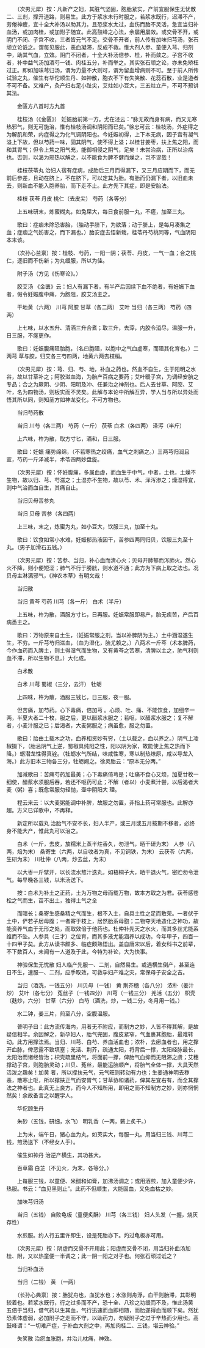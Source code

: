 <!-- { "loadSidebar": true } -->
　　（次男元犀）按：凡新产之妇，其脏气坚固，胞胎紧实，产前宜服保生无忧散二、三剂，撑开道路，则易生。此方于浆水未行时服之，若浆水既行，迟滞不产，劳倦神疲，宜十全大补汤以助其力。且恐浆水太过，血伤而胎不灵活，急宜当归补血汤，或加肉桂，或加附子随宜。此高鼓峰之心法，余屡用屡效。或交骨不开，或阴门不闭、子宫不收，三者皆元气不足。交骨不开者，前人传有加味归芎汤，张石顽立论诋之。谓每见服此，恶血凝滞，反成不救。惟大剂人参、童便入芎、归剂中，助其气血，立效。阴门不闭者，十全大补汤倍参、桂，补而敛之。子宫不收者，补中益气汤加酒芍一钱、肉桂五分，补而举之。其实张石顽之论，亦未免矫枉过正。即如加味芎归汤，谓为力量不大则可，谓为留血增病则不可。至于前人所传试验之丸，催生有华佗顺生丹、如神散，胞衣不下有失笑散、花蕊石散，业是道者不可不备。又难产，灸产妇右足小趾尖，艾炷如小豆大，三五炷立产，不可不预讲其法。

　　金匮方八首时方九首

　　桂枝汤（《金匮》） 妊娠胎前第一方。尤在泾云：“脉无故而身有病，而又无寒热邪气，则无可施治，惟有桂枝汤调和阴阳而已矣。”徐忠可云：桂枝汤，外症得之为解肌和荣，内症得之为化气调阴阳也。今妊娠初得，上下本无病，因子宫有凝气溢上下故，但以芍药一味，固其阴气，使不得上溢；以桂甘姜枣，扶上焦之阳，而和其胃气；但令上焦之阳气充，能御相侵之阴气，足矣！未尝治病，正所以治病也。否则，以渴为邪热以解之，以不能食为脾不健而燥之，岂不谬哉！

　　桂枝茯苓丸 治妇人宿有症病，成胎后三月而得漏下，又三月应期而下，而无前后参差，且动在脐上，不在脐下，可以定其为胎。有胎而仍漏下者，以旧血未去，则新血不能入胞养胎，而下走不止。此方先下其症，即是安胎法。

　　桂枝 茯苓 丹皮 桃仁（去皮尖） 芍药（各等分）

　　上五味研末，炼蜜糊丸，如兔屎大，每日食前服一丸，不瘥，加至三丸。

　　歌曰：症痼未除恐害胎，（胎动手脐下，为欲落；动于脐上，是每月凑集之血；症痼之气妨害之，而下漏也。）胎安症去悟新栽，桂苓丹芍桃同等，气血阴阳本末该。

　　（次孙心兰禀）按：桂枝、芍药，一阳一阴；茯苓、丹皮，一气一血；合之桃仁，逐旧而不伤新；为丸缓服，所以为佳。

　　附子汤（方见《伤寒论》。）

　　胶艾汤 《金匮》云：妇人有漏下者，有半产后因续下血不绝者，有妊娠下血者，假令妊娠腹中痛，为胞阻，胶艾汤主之。

　　干地黄（六两） 川芎 阿胶 甘草（各二两） 艾叶 当归（各三两） 芍药（四两）

　　上七味，以水五升、清酒三升合煮；取三升，去滓，内胶令消尽，温服一升，日三服，不瘥更作。

　　歌曰：妊娠腹痛阻胎胞，（名曰胞阻，以胞中之气血虚寒，而阻其化育也。）二两芎 草与胶，归艾各三芍四两，地黄六两去枝梢。

　　（次男元犀）按：芎、归、芍、地，补血之药也。然血不自生，生于阳明之水谷，故以甘草补之；阿胶滋血海，为胎产百病之要药；艾叶暖子宫，为调经安胎之专品；合之为厥阴、少阴、阳明及冲、任兼治之神剂也。后人去甘草、阿胶、艾叶，名为四物汤，则板实而不灵矣。此解与本论中所解互异，学人当与所以异处而悟其所以同，则知圣方如神龙变化，不可方物也。

　　当归芍药散

　　当归 川芍（各三两） 芍药（一斤） 茯苓 白术（各四两） 泽泻（半斤）

　　上六味，杵为散，取方寸匕，酒和，日三服。

　　歌曰：妊娠 痛势绵绵，（不若寒热之绞痛，血气之刺痛之。）三两芎归润且宣，芍药一斤泽减半，术苓四两妙盘旋。

　　（次男元犀）按：怀妊腹痛，多属血虚，而血生于中气，中者，土也，土燥不生物，故以归、芎、芍滋之；土湿亦不生物，故以苓、术、泽泻渗之；燥湿得宜，则中气治而血自生，其痛自止。

　　当归贝母苦参丸

　　当归 贝母 苦参（各四两）

　　上三味，末之，炼蜜为丸，如小豆大，饮服三丸，加至十丸。

　　歌曰：饮食如常小水难，妊娠郁热液因干，苦参四两同归贝，饮服三丸至十丸。（男子加滑石五钱。）

　　（次男元犀）按：苦参、当归，补心血而清心火；贝母开肺郁而泻肺火。然心火不降，则小便短涩；肺气不行于膀胱，则水道不通；此方为下病上取之法也。况贝母主淋漓邪气，《神农本草》有明文哉！

　　当归散

　　当归 黄芩 芍药 川芎（各一斤） 白术（半斤）

　　上五味，杵为散，酒服方寸匕，日再服。妊娠常服即易产，胎无疾苦，产后百病悉主之。

　　歌曰：万物原来自土生，（妊娠常服之剂，当以补脾阴为主。）土中涵湿遂生生，不穷。一斤芎芍归滋血，（血为湿化，胎尤赖之。）八两术一斤芩（术本脾药，今作血药而入脾土，则土得湿气而生物，又有黄芩之苦寒，清脾以主之，肺气利则血不滞，所以生物不息。）大化成。

　　白术散

　　白术 川芎 蜀椒（三分，去汗） 牡蛎

　　上四味，杵为散，酒服三钱匕，日三服，夜一服。

　　但苦痛，加芍药。心下毒痛，倍加芎 。心烦、吐、痛、不能饮食，加细辛一两，半夏大者二十枚，服之后，更以醋浆水服之；若呕，以醋浆水服之；复不解者，小麦汁服之已；后渴者，大麦粥服之；病虽愈，服之勿置。

　　歌曰：胎由土载木之功，血养相资妙有穷，（土以载之，血以养之。）阴气上凌椒摄下，（胎忌阴气上逆，蜀椒具纯阳之性，阳以阴为家，故能使上焦之热而下降。）蛎潜龙性得真铨。（牡蛎水气所结，味咸性寒，寒以制热燎原，咸以导龙入海。）此方旧本三物各三分，牡蛎阙之。徐灵胎云：“原本无分两。”

　　加减歌曰：苦痛芍药加最美；心下毒痛倚芎是；吐痛不食心又烦，加夏廿枚一细使，醋浆水须服后吞，若还不呕药可止；不解（者以）小麦煮汁尝，以后渴者大麦（粥）喜；既愈常服勿轻抛，壶中阴阳大 理。

　　程云来云：以大麦粥能调中补脾，故服之勿置，非指上药可常服也。此解亦超。方义已详歌中，不再释。

　　新定所以载丸 治胎气不安不长，妇人半产，或三月或五月按期不移者，必终身不能大产，惟此丸可以治之。

　　白术（一斤，去皮，放糯米上蒸半炷香久，勿泄气，晒干研为末） 人参（八两，焙为末） 桑寄生（六两，以自收者为真，不见铜铁，为末） 云茯苓（六两，生研为末） 川杜仲（八两，炒去丝，为末）

　　以大枣一斤擘开，以长流水熬汁迭丸，如梧桐子大，晒干退火气，密贮勿令泄气。每早晚各三钱，以米汤送下。

　　按：白术为补土之正药，土为万物之母而载万物，故本方取之为君。茯苓感苍松之气而生，苗不出土，独得土气之全

　　而暗长；桑寄生感桑精之气而生，根不入土，自具土性之足而敷荣。一者伏于土中，俨若子居母腹；一者寄于枝上，居然胎系母胞；二物夺天地造化之神功，故能资养气血于无形之处，而取效倍于他药也。杜仲补先天之水火，而其多丝尤能系维而不坠。人参具（三才）之位育，而其多液尤能涵养以成功。今年甲子，四百一十四甲子矣。此方从读书颇多、临症颇熟悟出。盖自唐宋以后，着女科书之前辈，不下数百人，未闻有一人道及于此，今特为补论，大为快事。

　　神验保生无忧散 妇人临产先服一、二剂，自然易生。或遇横生倒产，甚至连日不生，速服一、二剂，应手取效，可救孕妇产难之灾，常保母子安全之吉。

　　当归（酒洗，一钱五分） 川贝母（一钱） 黄 荆芥穗（各八分） 浓朴（姜汁炒） 艾叶（各七分） 菟丝子（一钱四分） 川芎（一钱三分） 羌活（五分） 枳壳（麸炒，六分） 甘草（六分） 白芍（酒洗，炒，一钱二分，冬月用一钱。）

　　水二钟，姜三片，煎至八分，空腹温服。

　　普明子曰：此方流传海内，用者无不附应，而制方之妙，人皆不得其解，是故疑信相半。余因解之，新孕妇人，胎气完固，腹皮紧窄，气血裹其胞胎，最难转动。此方用撑法焉。当归、川芎、白芍、养血活血也；浓朴，去瘀血者也，用之撑开血脉，俾恶露不致填塞；羌活、荆芥，疏通太阳，将背后一撑，太阳经脉最长，太阳治而诸经皆治；枳壳疏里结气，将面前一撑，俾胎气血抑而无阻滞之虞；艾穗撑动子宫，则胞胎灵动；川贝、菟丝，最能运胎顺产，将胎气全体一撑，大具天然活泼之趣矣！加黄 者，所以撑扶元气，元气旺则转动有力也；生姜通神明去秽恶，散寒止呕，所以撑扶正气而安胃气；甘草协和诸药，俾其左宜右有，而全其撑法之神者也。此真无上良方，而今人不知所用，即用之而不知制方之妙，则亦惘惘然矣！余故备言之以醒学人。

　　华佗顾生丹

　　朱砂（五钱，研细，水飞） 明乳香（一两，箬上炙干。）

　　上为末，端午日，猪心血为丸，如芡实大，每服一丸。用当归三钱、川芎二钱，煎汤送下（不经女人手）。

　　催生如神丹 治逆产横生，其功甚大。

　　百草霜 白芷（不见火，为末，各等分。）

　　上每服三钱，以童便、米醋和如膏，加沸汤调之；或用酒煎，加入童便少许，热服。书云：“血见黑则止”。此药不但顺生，大能固血，又免血枯之妙。

　　加味芎归汤

　　当归（五钱） 自败龟板（童便炙酥） 川芎（各三钱） 妇人头发（一握，烧灰存性）

　　水煎服。约人行五里许即生，设是死胎亦下。灼过龟板亦可用。

　　（次男元犀）按：阴虚而交骨不开用此；阳虚而交骨不闭，用当归补血汤加桂、附，又以热童便一半调之；此一阴一阳之对子也。何张石顽过诋之？

　　当归补血汤

　　当归（二钱） 黄 （一两）

　　（长孙心典禀）按：胎犹舟也，血犹水也；水涨则舟浮，血干则胎滞，其彰明较着也。若浆水既行，行之过多而不产，恐十全、八珍之功缓而不及，惟此汤黄 五倍于当归，借气药以生其血，气行迅速而血即相随，而胎遂得血而顺下矣。然犹恐素体虚弱，必加附子之走而不守，以助药力，勿疑附子之过于辛热而少用也。高鼓峰谓：“一切难产症，于补血大剂之中，再加肉桂二、三钱，堪云神验。”

　　失笑散 治瘀血胀胞，并治儿枕痛，神效。

